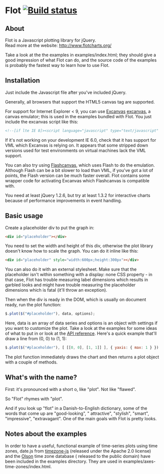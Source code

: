 # Flot [![Build status](https://travis-ci.org/flot/flot.png)](https://travis-ci.org/flot/flot)

## About ##

Flot is a Javascript plotting library for jQuery.  
Read more at the website: <http://www.flotcharts.org/>

Take a look at the the examples in examples/index.html; they should give a good impression of what Flot can do, and the
source code of the examples is probably the fastest way to learn how to use Flot.

## Installation ##

Just include the Javascript file after you've included jQuery.

Generally, all browsers that support the HTML5 canvas tag are supported.

For support for Internet Explorer < 9, you can use [Excanvas]
[excanvas], a canvas emulator; this is used in the examples bundled with Flot. You just include the excanvas script like
this:

```html
<!--[if lte IE 8]><script language="javascript" type="text/javascript" src="excanvas.min.js"></script><![endif]-->
```

If it's not working on your development IE 6.0, check that it has support for VML which Excanvas is relying on. It
appears that some stripped down versions used for test environments on virtual machines lack the VML support.

You can also try using [Flashcanvas][flashcanvas], which uses Flash to do the emulation. Although Flash can be a bit
slower to load than VML, if you've got a lot of points, the Flash version can be much faster overall. Flot contains some
wrapper code for activating Excanvas which Flashcanvas is compatible with.

You need at least jQuery 1.2.6, but try at least 1.3.2 for interactive charts because of performance improvements in
event handling.

## Basic usage ##

Create a placeholder div to put the graph in:

```html
<div id="placeholder"></div>
```

You need to set the width and height of this div, otherwise the plot library doesn't know how to scale the graph. You
can do it inline like this:

```html
<div id="placeholder" style="width:600px;height:300px"></div>
```

You can also do it with an external stylesheet. Make sure that the placeholder isn't within something with a display:
none CSS property - in that case, Flot has trouble measuring label dimensions which results in garbled looks and might
have trouble measuring the placeholder dimensions which is fatal (it'll throw an exception).

Then when the div is ready in the DOM, which is usually on document ready, run the plot function:

```js
$.plot($("#placeholder"), data, options);
```

Here, data is an array of data series and options is an object with settings if you want to customize the plot. Take a
look at the examples for some ideas of what to put in or look at the
[API reference](API.md). Here's a quick example that'll draw a line from (0, 0) to (1, 1):

```js
$.plot($("#placeholder"), [ [[0, 0], [1, 1]] ], { yaxis: { max: 1 } });
```

The plot function immediately draws the chart and then returns a plot object with a couple of methods.

## What's with the name? ##

First: it's pronounced with a short o, like "plot". Not like "flawed".

So "Flot" rhymes with "plot".

And if you look up "flot" in a Danish-to-English dictionary, some of the words that come up are "good-looking", "
attractive", "stylish",
"smart", "impressive", "extravagant". One of the main goals with Flot is pretty looks.

## Notes about the examples ##

In order to have a useful, functional example of time-series plots using time zones, date.js
from [timezone-js][timezone-js] (released under the Apache 2.0 license) and the [Olson][olson] time zone database (
released to the public domain) have been included in the examples directory. They are used in
examples/axes-time-zones/index.html.


[excanvas]: http://code.google.com/p/explorercanvas/

[flashcanvas]: http://code.google.com/p/flashcanvas/

[timezone-js]: https://github.com/mde/timezone-js

[olson]: http://ftp.iana.org/time-zones
